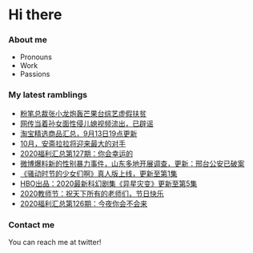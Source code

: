 # Hi there 

### About me
- Pronouns
- Work
- Passions 

### My latest ramblings
<!-- BLOGPOSTS:START -->
- [粉笔总裁张小龙炮轰芒果台综艺虚假扶贫](https://fuliba2020.net/fenbi.html)
- [网传当着孙女面性侵儿媳视频流出，已辟谣](https://fuliba2020.net/erxi.html)
- [淘宝精选商品汇总，9月13日19点更新](https://fuliba2020.net/99.html)
- [10月，安斋拉拉将迎来最大的对手](https://fuliba2020.net/rion.html)
- [2020福利汇总第127期：你会幸运的](https://fuliba2020.net/2020127.html)
- [微博爆料新的性别暴力事件，山东多地开展调查，更新：邢台公安已破案](https://fuliba2020.net/lunjian.html)
- [《骚动时节的少女们啊》真人版上线，更新至第1集](https://fuliba2020.net/saodong.html)
- [HBO出品：2020最新科幻剧集《异星灾变》更新至第5集](https://fuliba2020.net/raised-by-wolves.html)
- [2020教师节：祝天下所有的老师们，节日快乐](https://fuliba2020.net/vdd-xxx.html)
- [2020福利汇总第126期：今夜你会不会来](https://fuliba2020.net/2020126.html)
<!-- BLOGPOSTS:END -->

### Contact me
You can reach me at twitter!
